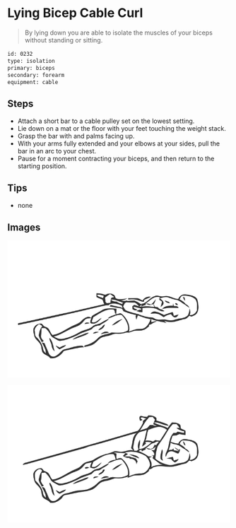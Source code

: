 # Lying Bicep Cable Curl
> By lying down you are able to isolate the muscles of your biceps without standing or sitting.

``` 
id: 0232 
type: isolation 
primary: biceps 
secondary: forearm 
equipment: cable 
``` 

## Steps

 - Attach a short bar to a cable pulley set on the lowest setting.
 - Lie down on a mat or the floor with your feet touching the weight stack.
 - Grasp the bar with and palms facing up.
 - With your arms fully extended and your elbows at your sides, pull the bar in an arc to your chest.
 - Pause for a moment contracting your biceps, and then return to the starting position.

## Tips

 - none

## Images

![](../svg/0232-relaxation.svg)

![](../svg/0232-tension.svg)
